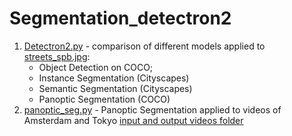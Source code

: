 # Segmentation_detectron2
1. [Detectron2.py](https://github.com/hydrangea3000/Segmentation_detectron2/blob/main/Detectron2.ipynb) - comparison of different models applied to [streets_spb.jpg](https://github.com/hydrangea3000/Segmentation_detectron2/tree/main/images/streets_spb.jpg):
   - Object Detection on COCO;
   - Instance Segmentation (Cityscapes)
   - Semantic Segmentation (Cityscapes)
   - Panoptic Segmentation (COCO)
2. [panoptic_seg.py](https://github.com/hydrangea3000/Segmentation_detectron2/blob/main/panoptic_seg.py) - Panoptic Segmentation applied to videos of Amsterdam and Tokyo
   [input and output videos folder](https://github.com/hydrangea3000/Segmentation_detectron2/tree/main/videos)
